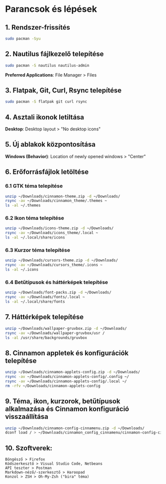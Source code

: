 
# Parancsok és lépések

## 1. Rendszer-frissítés
```bash
sudo pacman -Syu
```

## 2. Nautilus fájlkezelő telepítése
```bash
sudo pacman -S nautilus nautilus-admin
```
**Preferred Applications**: File Manager > Files

## 3. Flatpak, Git, Curl, Rsync telepítése
```bash
sudo pacman -S flatpak git curl rsync
```

## 4. Asztali ikonok letiltása
**Desktop**: Desktop layout > "No desktop icons"

## 5. Új ablakok központosítása
**Windows (Behavior)**: Location of newly opened windows > "Center"

## 6. Erőforrásfájlok letöltése

### 6.1 GTK téma telepítése
```bash
unzip ~/Downloads/cinnamon-theme.zip -d ~/Downloads/
rsync -av ~/Downloads/cinnamon_theme/.themes ~
ls -al ~/.themes
```

### 6.2 Ikon téma telepítése
```bash
unzip ~/Downloads/icons-theme.zip -d ~/Downloads/
rsync -av ~/Downloads/icons_theme/.local ~
ls -al ~/.local/share/icons
```

### 6.3 Kurzor téma telepítése
```bash
unzip ~/Downloads/cursors-theme.zip -d ~/Downloads/
rsync -av ~/Downloads/cursors_theme/.icons ~
ls -al ~/.icons
```

### 6.4 Betűtípusok és háttérképek telepítése
```bash
unzip ~/Downloads/font-packs.zip -d ~/Downloads/
rsync -av ~/Downloads/fonts/.local ~
ls -al ~/.local/share/fonts
```

## 7. Háttérképek telepítése
```bash
unzip ~/Downloads/wallpaper-gruvbox.zip -d ~/Downloads/
rsync -av ~/Downloads/wallpaper-gruvbox/usr /
ls -al /usr/share/backgrounds/gruvbox
```

## 8. Cinnamon appletek és konfigurációk telepítése
```bash
unzip ~/Downloads/cinnamon-applets-config.zip -d ~/Downloads/
rsync -av ~/Downloads/cinnamon-applets-config/.config ~/
rsync -av ~/Downloads/cinnamon-applets-config/.local ~/
rm -rfv ~/Downloads/cinnamon-applets-config
```

## 9. Téma, ikon, kurzorok, betűtípusok alkalmazása és Cinnamon konfiguráció visszaállítása
```bash
unzip ~/Downloads/cinnamon-config-cinnamenu.zip -d ~/Downloads/
dconf load / > ~/Downloads/cinnamon_config_cinnamenu/cinnamon-config-cinnamenu.conf
```

## 10. Szoftverek:
```
Böngésző > Firefox
Kódszerkesztő > Visual Studio Code, Netbeans
API teszter > Postman
Markdown-néző/-szerkesztő > Haroopad
Konzol > ZSH > Oh-My-Zsh ("bira" téma)
```
